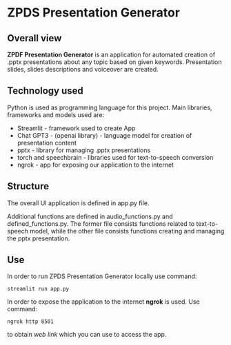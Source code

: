 # ZPDS Presentation Generator

## Overall view

**ZPDF Presentation Generator** is an application for automated creation of .pptx presentations about any topic based on given keywords. Presentation slides, slides descriptions and voiceover are created.

## Technology used
Python is used as programming language for this project.
Main libraries, frameworks and models used are:
* Streamlit - framework used to create App
* Chat GPT3 - (openai library) - language model for creation of presentation content
* pptx - library for managing .pptx presentations
* torch and speechbrain - libraries used for text-to-speech conversion
* ngrok - app for exposing our application to the internet

## Structure

The overall UI application is defined in app.py file.

Additional functions are defined in audio_functions.py and defined_functions.py. The former file consists functions related to text-to-speech model, while the other file consists functions creating and managing the pptx presentation.

## Use

In order to run ZPDS Presentation Generator locally use command:
```
streamlit run app.py
```

In order to expose the application to the internet **ngrok** is used. Use command:
```
ngrok http 8501
```
to obtain _web link_ which you can use to access the app.
